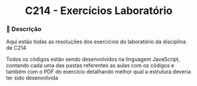 <h1 align ="center">C214 - Exercícios Laboratório</h1>

### :speech_balloon: Descrição 
<p>Aqui estão todas as resoluções dos exercícios do laboratório da disciplina de C214</p>
<p>Todos os códigos estão sendo desenvolvidos na linguagem JavaScript, contando cada uma das pastas referentes as aulas com os códigos e também com o PDF do exercício detalhando melhor qual a estrutura deveria ter sido desenvolvida</p>

